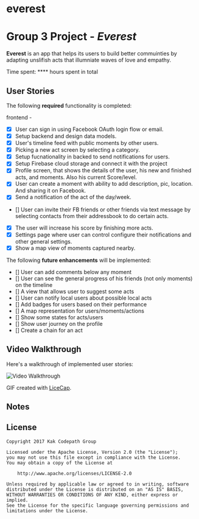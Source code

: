 # everest
# Group 3 Project  - *Everest*

**Everest** is an app that helps its users to build better commuinties by adapting unslifish acts that illumniate waves of love and empathy.

Time spent: **** hours spent in total

## User Stories

The following **required** functionality is completed:

frontend - 


- [X] User can sign in using Facebook OAuth login flow or email.
- [X] Setup backend and design data models.
- [X] User's timeline feed with public moments by other users.
- [X] Picking a new act screen by selecting a category.
- [X] Setup fucnationality in backed to send notifications for users.
- [X] Setup Firebase cloud storage and connect it with the project
- [X] Profile screen, that shows the details of the user, his new and finished acts, and moments. Also his current Score/level.
- [X] User can create a moment with ability to add description, pic, location. And sharing it on Facebook.
- [X] Send a notification of the act of the day/week.
- [] User can invite their FB friends or other friends via text message by selecting contacts from their addressbook to do certain acts.
- [X] The user will increase his score by finishing more acts.
- [X] Settings page where user can control configure their notifications and other general settings.
- [X] Show a map view of moments captured nearby.

The following **future enhancements** will be implemented:
- [] User can add comments below any moment
- [] User can see the general progress of his friends (not only moments) on the timeline
- [] A view that allows user to suggest some acts
- [] User can notify local users about possible local acts
- [] Add badges for users based on their performance
- [] A map representation for users/moments/actions
- [] Show some states for acts/users
- [] Show user journey on the profile
- [] Create a chain for an act





## Video Walkthrough

Here's a walkthrough of implemented user stories: 

<img src='' title='Video Walkthrough: ' width='' alt='Video Walkthrough' />

GIF created with [LiceCap](http://www.cockos.com/licecap/).

## Notes


## License

    Copyright 2017 Kak Codepath Group

    Licensed under the Apache License, Version 2.0 (the "License");
    you may not use this file except in compliance with the License.
    You may obtain a copy of the License at

        http://www.apache.org/licenses/LICENSE-2.0

    Unless required by applicable law or agreed to in writing, software
    distributed under the License is distributed on an "AS IS" BASIS,
    WITHOUT WARRANTIES OR CONDITIONS OF ANY KIND, either express or implied.
    See the License for the specific language governing permissions and
    limitations under the License.
